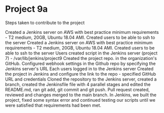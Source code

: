 # Project 9a
Steps taken to contribute to the project

Created a Jenkins server on AWS with best practice minimum requirements - T2 medium, 20GB, Ubuntu 18.04 AMI.
Created users to be able to ssh to the server
Created a Jenkins server on AWS with best practice minimum requirements - T2 medium, 20GB, Ubuntu 18.04 AMI.
Created users to be able to ssh to the server
Users created script in the Jenkins server (project 7) - /var/lib/jenkins/project9
Created the project repo. in the organization's GitHub.
Configured webhook settings in the Github repo by specifying the Jenkins server's URL
Each users logged in to the Jenkins server
Created the project in Jenkins and configure the link to the repo - specified GitHub URL and credentials
Cloned the repository to the Jenkins server, created a branch, created the Jenkinsfile file with 4 parallel stages and edited the README.md, ran git add, git commit and git push.
Pull request created, reviewed and changes merged to the main branch.
In Jenkins, we built the project, fixed some syntax error and continued testing our scripts until we were satisfied that requirements had been met.
